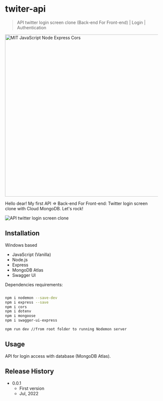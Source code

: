 # twiter-api
> API twitter login screen clone (Back-end For Front-end) | Login | Authentication

<img width="533" alt="MIT JavaScript Node Express Cors" src="https://user-images.githubusercontent.com/102762000/175974904-a9998fb2-5a75-4318-aca9-8fd2a1c61534.png">

Hello dear! My first API => Back-end For Front-end: Twitter login screen clone  with Cloud MongoDB. Let's rock!

![API twitter login screen clone](https://user-images.githubusercontent.com/102762000/177671440-b3ffa21c-4f86-480c-a14d-54598cf9f4ae.png)

## Installation

Windows based
- JavaScript (Vanilla)
- Node.js
- Express
- MongoDB Atlas
- Swagger UI

Dependencies requirements:

```sh

npm i nodemon --save-dev
npm i express --save
npm i cors
npm i dotenv
npm i mongoose
npm i swagger-ui-express

npm run dev //from root folder to running Nodemon server

```


## Usage

API for login access with database (MongoDB Atlas).


## Release History

* 0.0.1
    * First version
    * Jul, 2022
